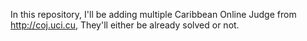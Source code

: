 In this repository, I'll be adding multiple Caribbean Online Judge from http://coj.uci.cu,
They'll either be already solved or not.
